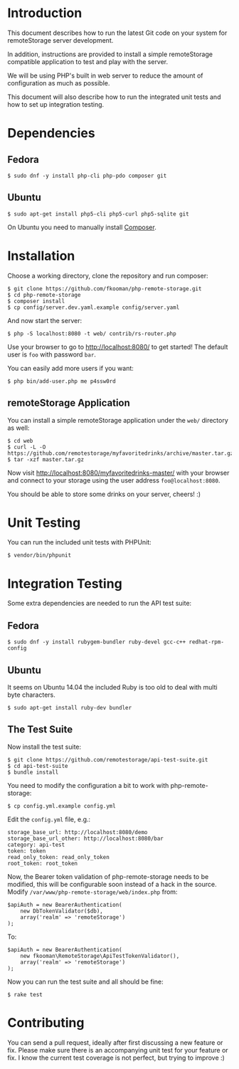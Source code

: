 # Introduction

This document describes how to run the latest Git code on your system for 
remoteStorage server development.

In addition, instructions are provided to install a simple remoteStorage 
compatible application to test and play with the server.

We will be using PHP's built in web server to reduce the amount of 
configuration as much as possible.

This document will also describe how to run the integrated unit tests and how
to set up integration testing.

# Dependencies

## Fedora

    $ sudo dnf -y install php-cli php-pdo composer git

## Ubuntu

    $ sudo apt-get install php5-cli php5-curl php5-sqlite git

On Ubuntu you need to manually install [Composer](https://getcomposer.org). 

# Installation
Choose a working directory, clone the repository and run composer:

    $ git clone https://github.com/fkooman/php-remote-storage.git
    $ cd php-remote-storage
    $ composer install
    $ cp config/server.dev.yaml.example config/server.yaml

And now start the server:

    $ php -S localhost:8080 -t web/ contrib/rs-router.php

Use your browser to go to [http://localhost:8080/](http://localhost:8080/) to
get started! The default user is `foo` with password `bar`.

You can easily add more users if you want:

    $ php bin/add-user.php me p4ssw0rd

## remoteStorage Application
You can install a simple remoteStorage application under the `web/` directory
as well:

    $ cd web
    $ curl -L -O https://github.com/remotestorage/myfavoritedrinks/archive/master.tar.gz
    $ tar -xzf master.tar.gz

Now visit [http://localhost:8080/myfavoritedrinks-master/](http://localhost:8080/myfavoritedrinks-master/)
with your browser and connect to your storage using the user address 
`foo@localhost:8080`.

You should be able to store some drinks on your server, cheers! :)

# Unit Testing
You can run the included unit tests with PHPUnit:

    $ vendor/bin/phpunit

# Integration Testing
Some extra dependencies are needed to run the API test suite:

## Fedora

    $ sudo dnf -y install rubygem-bundler ruby-devel gcc-c++ redhat-rpm-config

## Ubuntu
It seems on Ubuntu 14.04 the included Ruby is too old to deal with multi byte
characters.

    $ sudo apt-get install ruby-dev bundler

## The Test Suite
Now install the test suite:

    $ git clone https://github.com/remotestorage/api-test-suite.git
    $ cd api-test-suite
    $ bundle install

You need to modify the configuration a bit to work with php-remote-storage:

    $ cp config.yml.example config.yml

Edit the `config.yml` file, e.g.:

    storage_base_url: http://localhost:8080/demo
    storage_base_url_other: http://localhost:8080/bar
    category: api-test
    token: token
    read_only_token: read_only_token
    root_token: root_token

Now, the Bearer token validation of php-remote-storage needs to be modified,
this will be configurable soon instead of a hack in the source. Modify
`/var/www/php-remote-storage/web/index.php` from:

    $apiAuth = new BearerAuthentication(
        new DbTokenValidator($db),
        array('realm' => 'remoteStorage')
    );

To:

    $apiAuth = new BearerAuthentication(
        new fkooman\RemoteStorage\ApiTestTokenValidator(),
        array('realm' => 'remoteStorage')
    );

Now you can run the test suite and all should be fine:

    $ rake test

# Contributing
You can send a pull request, ideally after first discussing a new feature or
fix. Please make sure there is an accompanying unit test for your feature or 
fix. I know the current test coverage is not perfect, but trying to improve :)
